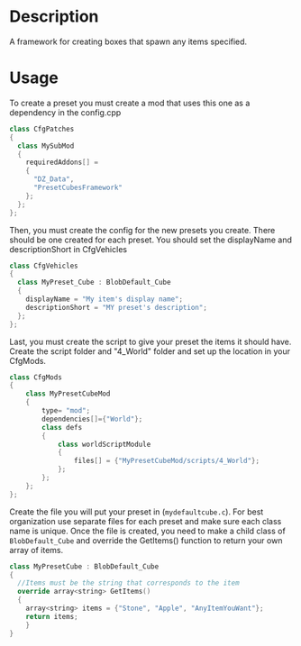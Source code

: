 # Description
A framework for creating boxes that spawn any items specified.

# Usage
To create a preset you must create a mod that uses this one as a dependency in the config.cpp
```cpp
class CfgPatches
{
  class MySubMod
  {
    requiredAddons[] =
    {
      "DZ_Data",
      "PresetCubesFramework"
    };
  };
};
```

Then, you must create the config for the new presets you create. There should be one created for each preset. You should set the displayName and descriptionShort in CfgVehicles
```cpp
class CfgVehicles
{
  class MyPreset_Cube : BlobDefault_Cube
  {
    displayName = "My item's display name";
    descriptionShort = "MY preset's description";
  };
};
```

Last, you must create the script to give your preset the items it should have. Create the script folder and "4_World" folder and set up the location in your CfgMods.
```cpp
class CfgMods
{
	class MyPresetCubeMod
	{
		type= "mod";
		dependencies[]={"World"};
		class defs
		{
			class worldScriptModule
			{
				files[] = {"MyPresetCubeMod/scripts/4_World"};
			};
		};
	};
};
```

Create the file you will put your preset in (`mydefaultcube.c`). For best organization use separate files for each preset and make sure each class name is unique. Once the file is created, you need to make a child class of `BlobDefault_Cube` and override
the GetItems() function to return your own array of items.
```cpp
class MyPresetCube : BlobDefault_Cube
{
  //Items must be the string that corresponds to the item
  override array<string> GetItems()
  {
    array<string> items = {"Stone", "Apple", "AnyItemYouWant"};
    return items;
	}
}
```
